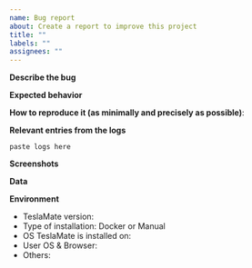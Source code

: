 ```yaml
---
name: Bug report
about: Create a report to improve this project
title: ""
labels: ""
assignees: ""
---
```


<!--
Please use this template while reporting a bug and provide as much info as possible.
-->

**Describe the bug**

<!-- A clear and concise description of what the bug is. -->

**Expected behavior**

<!-- A clear and concise description of what you expected to happen. -->

**How to reproduce it (as minimally and precisely as possible)**:

<!--
Steps to reproduce the behavior:

1. Go to '...'
2. Click on '....'
3. Scroll down to '....'
4. See error
-->

**Relevant entries from the logs**

<!--
You must provide the logs of the TeslaMate container/application unless the bug can be narrowed down to Grafana. To get the TeslaMate Docker container logs, for example, use the following command: `docker-compose logs teslamate`.
-->

```
paste logs here
```

**Screenshots**

<!-- If applicable, add screenshots to help explain the problem. -->

**Data**

<!--
If applicable, add an export of the data for the given period.

For example, to export charge data after January 1, 2020:

   $ docker-compose exec database psql teslamate teslamate -c \
      "COPY (select * from charges where date > '2020-01-01') TO STDOUT WITH CSV HEADER" > charges.csv

   $ docker-compose exec database psql teslamate teslamate -c \
      "COPY (select * from charging_processes where start_date > '2020-01-01') TO STDOUT WITH CSV HEADER" > charging_processes.csv

To export drive data after January 1, 2020:

   $ docker-compose exec database psql teslamate teslamate -c \
      "COPY (select id, car_id, drive_id, date, elevation, speed, power, odometer, ideal_battery_range_km, est_battery_range_km, rated_battery_range_km, battery_level, usable_battery_level, battery_heater_no_power, battery_heater_on, battery_heater, inside_temp, outside_temp, fan_status, driver_temp_setting, passenger_temp_setting, is_climate_on, is_rear_defroster_on, is_front_defroster_on from positions where date > '2020-01-20') TO STDOUT WITH CSV HEADER" > positions.csv

   $ docker-compose exec database psql teslamate teslamate -c \
      "COPY (select * from drives where start_date > '2020-01-01') TO STDOUT WITH CSV HEADER" > drives.csv
-->

**Environment**

- TeslaMate version:
- Type of installation: Docker or Manual
- OS TeslaMate is installed on:
- User OS & Browser:
- Others:
